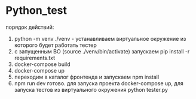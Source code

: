 # Python_test

порядок действий:

1) python -m venv ./venv - устанавливаем виртуальное окружение из которого будет работать тестер
2) с запущенным ВО (source ./venv/bin/activate) запускаем pip install -r requirements.txt
3) docker-compose build
4) docker-compose up
5) переходим в каталог фронтенда и запускаем npm install
6) npm run dev
готово. для запуска проекта docker-compose up, для запуска тестов из виртуального окружения python tester.py